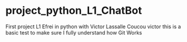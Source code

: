 # project_python_L1_ChatBot
First project L1 Efrei in python with Victor Lassalle
Coucou victor
this is a basic test to make sure I fully understand how Git Works
